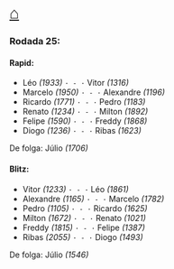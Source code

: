 # [⌂](https://grupo-de-xadrez.github.io/)
### Rodada 25:

#### Rapid:

* Léo *(1933)* `· - ·` Vitor *(1316)*  
* Marcelo *(1950)* `· - ·` Alexandre *(1196)*  
* Ricardo *(1771)* `· - ·` Pedro *(1183)*  
* Renato *(1234)* `· - ·` Milton *(1892)*  
* Felipe *(1590)* `· - ·` Freddy *(1868)*  
* Diogo *(1236)* `· - ·` Ribas *(1623)*  

De folga: Júlio *(1706)*

#### Blitz:

* Vitor *(1233)* `· - ·` Léo *(1861)*  
* Alexandre *(1165)* `· - ·` Marcelo *(1782)*  
* Pedro *(1105)* `· - ·` Ricardo *(1625)*  
* Milton *(1672)* `· - ·` Renato *(1021)*  
* Freddy *(1815)* `· - ·` Felipe *(1387)*  
* Ribas *(2055)* `· - ·` Diogo *(1493)*  

De folga: Júlio *(1546)*

